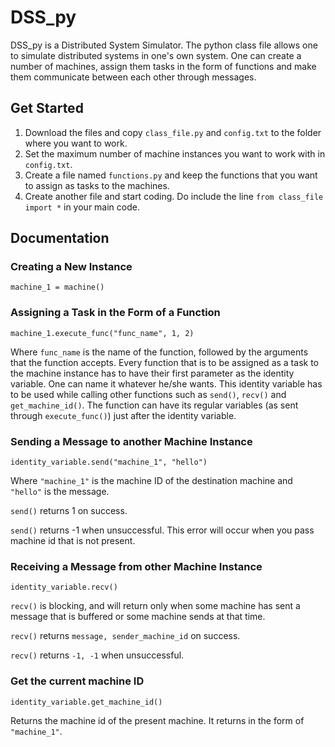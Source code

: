 # DSS_py

DSS_py is a Distributed System Simulator. The python class file allows one to simulate distributed systems in one's own system. One can create a number of machines, assign them tasks in the form of functions and make them communicate between each other through messages.

## Get Started

1. Download the files and copy `class_file.py` and `config.txt` to the folder where you want to work.
2. Set the maximum number of machine instances you want to work with in `config.txt`.
3. Create a file named `functions.py` and keep the functions that you want to assign as tasks to the machines.
4. Create another file and start coding. Do include the line `from class_file import *` in your main code.

## Documentation

### Creating a New Instance

`machine_1 = machine()`

### Assigning a Task in the Form of a Function

`machine_1.execute_func("func_name", 1, 2)`

Where `func_name` is the name of the function, followed by the arguments that the function accepts.
Every function that is to be assigned as a task to the machine instance has to have their first parameter as the identity variable. One can name it whatever he/she wants. This identity variable has to be used while calling other functions such as `send()`, `recv()` and `get_machine_id()`. The function can have its regular variables (as sent through `execute_func()`) just after the identity variable.

### Sending a Message to another Machine Instance

`identity_variable.send("machine_1", "hello")`

Where `"machine_1"` is the machine ID of the destination machine and `"hello"` is the message.

`send()` returns 1 on success.

`send()` returns -1 when unsuccessful. This error will occur when you pass machine id that is not present.

### Receiving a Message from other Machine Instance

`identity_variable.recv()`

`recv()` is blocking, and will return only when some machine has sent a message that is buffered or some machine sends at that time.

`recv()` returns `message, sender_machine_id` on success.

`recv()` returns `-1, -1` when unsuccessful.

### Get the current machine ID

`identity_variable.get_machine_id()`

Returns the machine id of the present machine. It returns in the form of `"machine_1"`.
